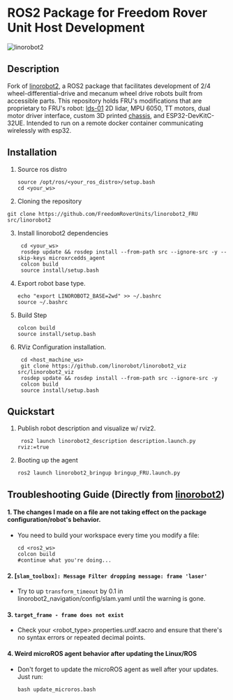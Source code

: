 # ROS2 Package for Freedom Rover Unit Host Development
![linorobot2](docs/linorobot2.gif)

## Description
Fork of [linorobot2](https://github.com/linorobot/linorobot2), a ROS2 package that facilitates development of 2/4 wheel-differential-drive and mecanum wheel drive robots built from accessible parts. This repository holds FRU's modifications that are proprietary to FRU's robot: [lds-01](https://github.com/ROBOTIS-GIT/hls_lfcd_lds_driver) 2D lidar, MPU 6050, TT motors, dual motor driver interface, custom 3D printed [chassis](https://www.printables.com/en/model/355730-two-wheeled-robot-chassis/files), and ESP32-DevKitC-32UE. Intended to run on a remote docker container communicating wirelessly with esp32.   

## Installation
1. Source ros distro
   ```
   source /opt/ros/<your_ros_distro>/setup.bash
   cd <your_ws>
   ```

2. Cloning the repository
```
git clone https://github.com/FreedomRoverUnits/linorobot2_FRU src/linorobot2
```
3. Install linorobot2 dependencies
   ```
    cd <your_ws>
    rosdep update && rosdep install --from-path src --ignore-src -y --skip-keys microxrcedds_agent
    colcon build
    source install/setup.bash
   ```
4. Export robot base type.
   ```
   echo "export LINOROBOT2_BASE=2wd" >> ~/.bashrc
   source ~/.bashrc
   ```
5. Build Step
   ```
   colcon build
   source install/setup.bash
   ```
6. RViz Configuration installation.
   ```
    cd <host_machine_ws>
    git clone https://github.com/linorobot/linorobot2_viz src/linorobot2_viz
    rosdep update && rosdep install --from-path src --ignore-src -y 
    colcon build
    source install/setup.bash
   ```

## Quickstart
1. Publish robot description and visualize w/ rviz2.
   ```
    ros2 launch linorobot2_description description.launch.py rviz:=true
   ```
2. Booting up the agent
    ```
    ros2 launch linorobot2_bringup bringup_FRU.launch.py
    ```

## Troubleshooting Guide (Directly from [linorobot2](https://github.com/linorobot/linorobot2))
#### 1. The changes I made on a file are not taking effect on the package configuration/robot's behavior.
- You need to build your workspace every time you modify a file:

    ```
    cd <ros2_ws>
    colcon build
    #continue what you're doing...
    ```

#### 2. [`slam_toolbox]: Message Filter dropping message: frame 'laser'`
- Try to up `transform_timeout` by 0.1 in linorobot2_navigation/config/slam.yaml until the warning is gone.


#### 3. `target_frame - frame does not exist`
- Check your <robot_type>.properties.urdf.xacro and ensure that there's no syntax errors or repeated decimal points.

#### 4. Weird microROS agent behavior after updating the Linux/ROS
- Don't forget to update the microROS agent as well after your updates. Just run:
    
    ```
    bash update_microros.bash
    ```
